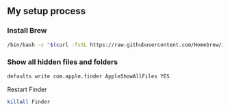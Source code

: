 ## My setup process

### Install Brew
```sh
/bin/bash -c "$(curl -fsSL https://raw.githubusercontent.com/Homebrew/install/master/install.sh)"
```

### Show all hidden files and folders
```sh
defaults write com.apple.finder AppleShowAllFiles YES
```
Restart Finder
```sh
killall Finder
```
